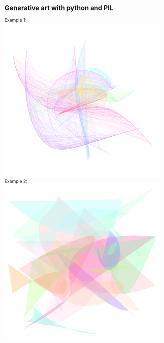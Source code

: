 ## Generative art with python and PIL

Example 1:
![](images/curve.png)
Example 2:
![](images/shape.png)
